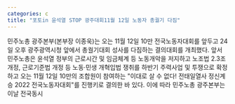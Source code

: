 ```yaml
---
categories: c
title: "포토in 윤석열 STOP 광주대회11월 12일 노동자 총궐기 다짐"
---
```

민주노총 광주본부(본부장 이종욱)는 오는 11월 12일 10만 전국노동자대회를 앞두고 24일 오후 광주광역시청 앞에서 총궐기대회 성사를 다짐하는 결의대회를 개최했다. 앞서 민주노총은 윤석열 정부의 근로시간 및 임금체계 등 노동개악을 저지하고 노조법 2.3조 개정, 근로기준법 개정 등 노동·민생 개혁입법 쟁취를 하반기 주력사업 및 투쟁으로 확정하고 오는 11월 12일 10만의 조합원이 참여하는 "이대로 살 수 없다! 전태일열사 정신계승 2022 전국노동자대회"를 진행키로 결의한 바 있다. 이에 따라 민주노총 광주본부는 이날 전국동시